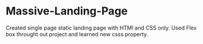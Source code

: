 # Massive-Landing-Page
Created single page static landing page with HTMl and CSS only. Used Flex box throught out project and learned new csss property.
